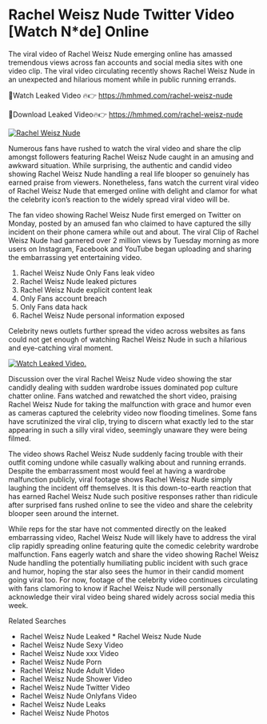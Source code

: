 ﻿# Rachel Weisz Nude Twitter Video [Watch N*de] Online

The viral video of ﻿Rachel Weisz Nude emerging online has amassed tremendous views across fan accounts and social media sites with one video clip. The viral video circulating recently shows ﻿Rachel Weisz Nude in an unexpected and hilarious moment while in public running errands. 

🔴Watch Leaked Video 🔥👉  https://hmhmed.com/rachel-weisz-nude 

🔴Download Leaked Video🔥👉  https://hmhmed.com/rachel-weisz-nude 

[![Rachel Weisz Nude](https://i.imgur.com/dJHk4Zq.gif)](https://hmhmed.com/rachel-weisz-nude)

Numerous fans have rushed to watch the viral video and share the clip amongst followers featuring ﻿Rachel Weisz Nude caught in an amusing and awkward situation. While surprising, the authentic and candid video showing ﻿Rachel Weisz Nude handling a real life blooper so genuinely has earned praise from viewers. Nonetheless, fans watch the current viral video of ﻿Rachel Weisz Nude that emerged online with delight and clamor for what the celebrity icon’s reaction to the widely spread viral video will be.

The fan video showing ﻿Rachel Weisz Nude first emerged on Twitter on Monday, posted by an amused fan who claimed to have captured the silly incident on their phone camera while out and about. The viral Clip of ﻿Rachel Weisz Nude had garnered over 2 million views by Tuesday morning as more users on Instagram, Facebook and YouTube began uploading and sharing the embarrassing yet entertaining video. 

1. ﻿Rachel Weisz Nude Only Fans leak video
2. ﻿Rachel Weisz Nude leaked pictures
3. ﻿Rachel Weisz Nude explicit content leak
4. Only Fans account breach
5. Only Fans data hack
6. ﻿Rachel Weisz Nude personal information exposed

Celebrity news outlets further spread the video across websites as fans could not get enough of watching ﻿Rachel Weisz Nude in such a hilarious and eye-catching viral moment. 

[![Watch Leaked Video.](https://miro.medium.com/v2/resize:fit:828/format:webp/1*cilzJN44JGOrTw9NJCrNHA.gif "Watch Leaked Video")](https://hmhmed.com/rachel-weisz-nude)

Discussion over the viral ﻿Rachel Weisz Nude video showing the star candidly dealing with sudden wardrobe issues dominated pop culture chatter online. Fans watched and rewatched the short video, praising ﻿Rachel Weisz Nude for taking the malfunction with grace and humor even as cameras captured the celebrity video now flooding timelines. Some fans have scrutinized the viral clip, trying to discern what exactly led to the star appearing in such a silly viral video, seemingly unaware they were being filmed.

The video shows ﻿Rachel Weisz Nude suddenly facing trouble with their outfit coming undone while casually walking about and running errands. Despite the embarrassment most would feel at having a wardrobe malfunction publicly, viral footage shows ﻿Rachel Weisz Nude simply laughing the incident off themselves. It is this down-to-earth reaction that has earned ﻿Rachel Weisz Nude such positive responses rather than ridicule after surprised fans rushed online to see the video and share the celebrity blooper seen around the internet.  

While reps for the star have not commented directly on the leaked embarrassing video, ﻿Rachel Weisz Nude will likely have to address the viral clip rapidly spreading online featuring quite the comedic celebrity wardrobe malfunction. Fans eagerly watch and share the video showing ﻿Rachel Weisz Nude handling the potentially humiliating public incident with such grace and humor, hoping the star also sees the humor in their candid moment going viral too. For now, footage of the celebrity video continues circulating with fans clamoring to know if ﻿Rachel Weisz Nude will personally acknowledge their viral video being shared widely across social media this week.

Related Searches
* ﻿Rachel Weisz Nude Leaked
﻿* Rachel Weisz Nude Nude
* ﻿Rachel Weisz Nude Sexy Video
* ﻿Rachel Weisz Nude xxx Video
* ﻿Rachel Weisz Nude Porn
* ﻿Rachel Weisz Nude Adult Video
* ﻿Rachel Weisz Nude Shower Video
* ﻿Rachel Weisz Nude Twitter Video
* ﻿Rachel Weisz Nude Onlyfans Video
* ﻿Rachel Weisz Nude Leaks
* ﻿Rachel Weisz Nude Photos